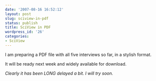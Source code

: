 ```yaml
---
date: '2007-08-16 16:52:12'
layout: post
slug: sciview-in-pdf
status: publish
title: SciView in PDF
wordpress_id: '26'
categories:
- SciView
---
```


I am preparing a PDF file with all five interviews so far, in a stylish format.

It will be ready next week and widely available for download.

_Clearly it has been LONG delayed a bit. I will try soon._


